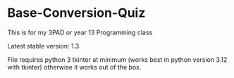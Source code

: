 # Base-Conversion-Quiz
This is for my 3PAD or year 13 Programming class

Latest stable version: 1.3


File requires python 3 tkinter at minimum (works best in python version 3.12 with tkinter) otherwise it works out of the box.
